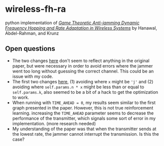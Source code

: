 # wireless-fh-ra
python implementation of [*Game Theoretic Anti-jamming Dynamic Frequency
Hopping and Rate Adaptation in Wireless Systems*](https://uweb.engr.arizona.edu/~mjabdelrahman/WiOpt14.pdf) by Hanawal, Abdel-Rahman, and Krunz

## Open questions
 - The two changes [here](https://github.com/jpiland16/wireless-fh-ra/commit/b33c13bae73708b75a8e10fab709cf92f78cab57#diff-4a0ba52b538019d585d8daad98157504254f8da1bbbfda6df1aef2e21fcf61db) don't seem to reflect anything in the original paper, but were necessary in order to avoid errors where the jammer went too long without guessing the correct channel. This could be an issue with my code.
 - The first two changes [here](https://github.com/jpiland16/wireless-fh-ra/commit/e83725cfa774d05906500f2b310f99a6fe237590#diff-fada037ad086638e65c7ae77e3d223963e9afaa26326aab0ea718f4013176e43), (1) avoiding where `x` might be `'j'` and (2) avoiding where `self.params.n * x` might be less than or equal to `self.params.k`, also seemed to be a bit of a hack to get the optimization to work.
 - When running with `TIME_AHEAD = 0`, my results seem similar to the first graph presented in the paper. However, this is not true reinforcement learning. increasing the `TIME_AHEAD` parameter seems to decrease the performance of the transmitter, which signals some sort of error in my implementation. (more research needed)
 - My understanding of the paper was that when the transmitter sends at the lowest rate, the jammer cannot interrupt the transmission. Is this the case?